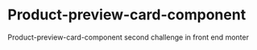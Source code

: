 # Product-preview-card-component
Product-preview-card-component second challenge in front end monter
